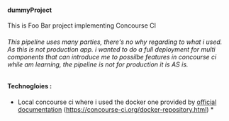#### dummyProject
This is Foo Bar project implementing Concourse CI 

###### This pipeline uses many parties, there's no why regarding to what i used. As this is not production app. i wanted to do a full deployment for multi components that can introduce me to  possilbe features in concourse ci while am learning, the pipeline is not for production it is AS is.

#### Technogloies :
 * Local concourse ci where i used the docker one provided by [official documentation] (https://concourse-ci.org/docker-repository.html) *
 
 
 [official documentation]: https://concourse-ci.org/docker-repository.html
